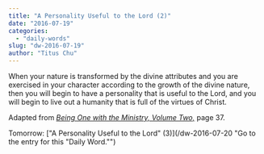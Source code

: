 ```yaml
---
title: "A Personality Useful to the Lord (2)"
date: "2016-07-19"
categories: 
  - "daily-words"
slug: "dw-2016-07-19"
author: "Titus Chu"
---
```


When your nature is transformed by the divine attributes and you are exercised in your character according to the growth of the divine nature, then you will begin to have a personality that is useful to the Lord, and you will begin to live out a humanity that is full of the virtues of Christ.

Adapted from _[Being One with the Ministry, Volume Two,](/book-one-with-the-ministry-vol-2/ "Go to the listing for this book.")_ page 37.

Tomorrow: ["A Personality Useful to the Lord" (3)](/dw-2016-07-20 "Go to the entry for this "Daily Word."")
